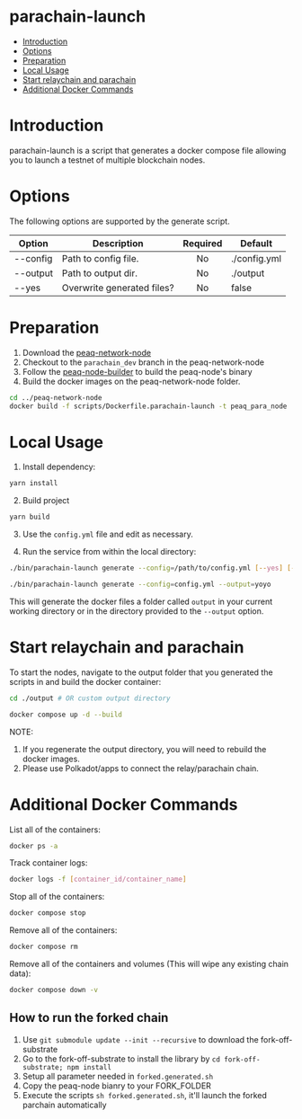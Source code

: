 # parachain-launch

- [Introduction](#introduction)
- [Options](#options)
- [Preparation](#preparation)
- [Local Usage](#local-usage)
- [Start relaychain and parachain](#start-relaychain-and-parachain)
- [Additional Docker Commands](#additional-docker-commands)

# Introduction

parachain-launch is a script that generates a docker compose file allowing you to launch a testnet of multiple blockchain nodes.

# Options

The following options are supported by the generate script.

| Option        | Description                |Required            | Default      |
| ------------- |----------------------------|:------------------:|--------------|
| --config      | Path to config file.       | No                 | ./config.yml |
| --output      | Path to output dir.        | No                 | ./output     |
| --yes         | Overwrite generated files? | No                 | false        |

# Preparation

1. Download the [peaq-network-node](https://github.com/peaqnetwork/peaq-network-node)
2. Checkout to the `parachain_dev` branch in the peaq-network-node
3. Follow the [peaq-node-builder](https://github.com/peaqnetwork/peaq-node-builder) to build the peaq-node's binary
4. Build the docker images on the peaq-network-node folder.
```sh
cd ../peaq-network-node
docker build -f scripts/Dockerfile.parachain-launch -t peaq_para_node .
```

# Local Usage

1. Install dependency:

```sh
yarn install
```

2. Build project

```sh
yarn build
```

3. Use the `config.yml` file and edit as necessary.

4. Run the service from within the local directory:

```sh
./bin/parachain-launch generate --config=/path/to/config.yml [--yes] [--output=/path/to/output]
```

```sh
./bin/parachain-launch generate --config=config.yml --output=yoyo
```

This will generate the docker files a folder called `output` in your current working directory or in the directory provided to the `--output` option.

# Start relaychain and parachain

To start the nodes, navigate to the output folder that you generated the scripts in and build the docker container:

```sh
cd ./output # OR custom output directory

docker compose up -d --build
```

NOTE:

1. If you regenerate the output directory, you will need to rebuild the docker images.
2. Please use Polkadot/apps to connect the relay/parachain chain.

# Additional Docker Commands

List all of the containers:

```sh
docker ps -a
```

Track container logs:

```sh
docker logs -f [container_id/container_name]
```

Stop all of the containers:

```sh
docker compose stop
```

Remove all of the containers:

```sh
docker compose rm
```

Remove all of the containers and volumes (This will wipe any existing chain data):

```sh
docker compose down -v
```

## How to run the forked chain
1. Use `git submodule update --init --recursive` to download the fork-off-substrate
2. Go to the fork-off-substrate to install the library by `cd fork-off-substrate; npm install`
3. Setup all parameter needed in `forked.generated.sh`
4. Copy the peaq-node bianry to your FORK_FOLDER
5. Execute the scripts `sh forked.generated.sh`, it'll launch the forked parchain automatically
